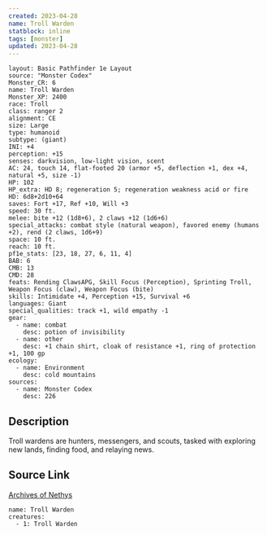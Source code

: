 ```yaml
---
created: 2023-04-28
name: Troll Warden
statblock: inline
tags: [monster]
updated: 2023-04-28
---
```

```statblock
layout: Basic Pathfinder 1e Layout
source: "Monster Codex"
Monster_CR: 6
name: Troll Warden
Monster_XP: 2400
race: Troll
class: ranger 2
alignment: CE
size: Large
type: humanoid
subtype: (giant)
INI: +4
perception: +15
senses: darkvision, low-light vision, scent
AC: 24, touch 14, flat-footed 20 (armor +5, deflection +1, dex +4, natural +5, size -1)
HP: 102
HP_extra: HD 8; regeneration 5; regeneration weakness acid or fire
HD: 6d8+2d10+64
saves: Fort +17, Ref +10, Will +3
speed: 30 ft.
melee: bite +12 (1d8+6), 2 claws +12 (1d6+6)
special_attacks: combat style (natural weapon), favored enemy (humans +2), rend (2 claws, 1d6+9)
space: 10 ft.
reach: 10 ft.
pf1e_stats: [23, 18, 27, 6, 11, 4]
BAB: 6
CMB: 13
CMD: 28
feats: Rending ClawsAPG, Skill Focus (Perception), Sprinting Troll, Weapon Focus (claw), Weapon Focus (bite)
skills: Intimidate +4, Perception +15, Survival +6
languages: Giant
special_qualities: track +1, wild empathy -1
gear:
  - name: combat
    desc: potion of invisibility
  - name: other
    desc: +1 chain shirt, cloak of resistance +1, ring of protection +1, 100 gp
ecology:
  - name: Environment
    desc: cold mountains
sources:
  - name: Monster Codex
    desc: 226
```
## Description
Troll wardens are hunters, messengers, and scouts, tasked with exploring new lands, finding food, and relaying news.
## Source Link
[Archives of Nethys](https://aonprd.com/MonsterDisplay.aspx?ItemName=Troll%20Warden)
```encounter-table
name: Troll Warden
creatures:
  - 1: Troll Warden
```
